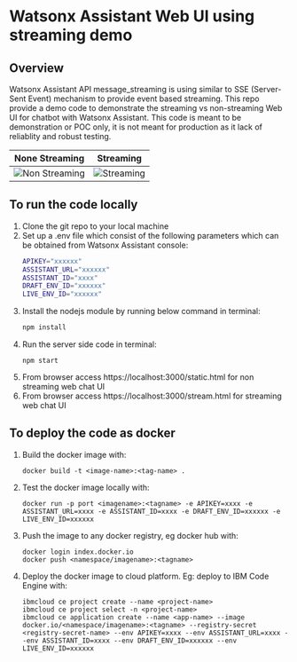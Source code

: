 # Watsonx Assistant Web UI using streaming demo

## Overview

Watsonx Assistant API message_streaming is using similar to SSE (Server-Sent Event) mechanism to provide event based streaming.
This repo provide a demo code to demonstrate the streaming vs non-streaming Web UI for chatbot with Watsonx Assistant.
This code is meant to be demonstration or POC only, it is not meant for production as it lack of reliablity and robust testing.

None Streaming           |  Streaming
:-------------------------:|:-------------------------:
![Non Streaming](wxa_non_streaming.gif)  |  ![Streaming](wxa_streaming.gif)

## To run the code locally

1. Clone the git repo to your local machine
1. Set up a .env file which consist of the following parameters which can be obtained from Watsonx Assistant console:
   ```bash
   APIKEY="xxxxxx"
   ASSISTANT_URL="xxxxxx"
   ASSISTANT_ID="xxxx"
   DRAFT_ENV_ID="xxxxxx"
   LIVE_ENV_ID="xxxxxx"
   ```
1. Install the nodejs module by running below command in terminal:
   ```bash
   npm install
   ```
1. Run the server side code in terminal:
   ```
   npm start
   ```
1. From browser access https://localhost:3000/static.html for non streaming web chat UI
1. From browser access https://localhost:3000/stream.html for streaming web chat UI

## To deploy the code as docker

1. Build the docker image with:
   ```
   docker build -t <image-name>:<tag-name> .
   ```
1. Test the docker image locally with:
   ```
   docker run -p port <imagename>:<tagname> -e APIKEY=xxxx -e ASSISTANT_URL=xxxx -e ASSISTANT_ID=xxxx -e DRAFT_ENV_ID=xxxxxx -e LIVE_ENV_ID=xxxxxx
   ```
1. Push the image to any docker registry, eg docker hub with:
   ```
   docker login index.docker.io
   docker push <namespace/imagename>:<tagname>
   ```
1. Deploy the docker image to cloud platform. Eg: deploy to IBM Code Engine with:
   ```
   ibmcloud ce project create --name <project-name>
   ibmcloud ce project select -n <project-name>
   ibmcloud ce application create --name <app-name> --image docker.io/<namespace/imagename>:<tagname> --registry-secret <registry-secret-name> --env APIKEY=xxxx --env ASSISTANT_URL=xxxx --env ASSISTANT_ID=xxxx --env DRAFT_ENV_ID=xxxxxx --env LIVE_ENV_ID=xxxxxx
   ```